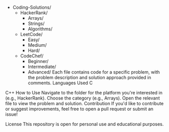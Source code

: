 - Coding-Solutions/
  - HackerRank/
    - Arrays/
    - Strings/
    - Algorithms/
  - LeetCode/
    - Easy/
    - Medium/
    - Hard/
  - CodeChef/
    - Beginner/
    - Intermediate/
    - Advanced/
Each file contains code for a specific problem, with the problem description and solution approach provided in comments.
Languages Used
C
 
C++
How to Use
Navigate to the folder for the platform you're interested in (e.g., HackerRank).
Choose the category (e.g., Arrays).
Open the relevant file to view the problem and solution.
Contribution
If you'd like to contribute or suggest improvements, feel free to open a pull request or submit an issue!

License
This repository is open for personal use and educational purposes.
